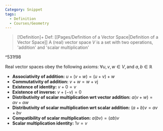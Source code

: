 ```yaml
---
Category: Snippet
tags:
  - Definition
  - Courses/Geometry
---
```

> [!Definition]+ Def: [[Pages/Definition of a Vector Space|Definition of a Vector Space]]
> A (real) vector space $V$ is a set with two operations, 'addition' and 'scalar multiplication'

^531f98

Real vector spaces obey the following axioms: $\forall u,v,w\in V,\,\text{and } a,b\in\mathbb{R}$
- **Associativity of addition:** $u+(v+w) = (u+v)+w$
- **Commutativity of addition:** $v+w = w+v$j
- **Existence of identity:** $v+0=v$
- **Existence of inverse:** $v+(-v)=0$
- **Distributivity of scalar multiplication wrt vector addition:** $a(v+w)=av+aw$
- **Distributivity of scalar multiplication wrt scalar addition:** $(a+b)v=av+bv$
- **Compatibility of scalar multiplication:** $a(bv)=(ab)v$
- **Scalar multiplication identity:** $1v=v$